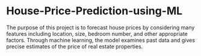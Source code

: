 # House-Price-Prediction-using-ML
The purpose of this project is to forecast house prices by considering many features including location, size, bedroom number, and other appropriate factors. Through machine learning, the model examines past data and gives precise estimates of the price of real estate properties.
